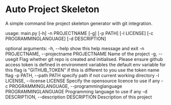 # Auto Project Skeleton

A simple command line project skeleton generator with git integration.

usage: main.py [-h] -n PROJECTNAME [-g] [-p PATH] [-l LICENSE] [-c PROGRAMMINGLANGUAGE] [-d DESCRIPTION]

optional arguments:
  -h, --help            show this help message and exit
  -n PROJECTNAME, --projectname PROJECTNAME
                        Name of the project
  -g, --usegit          Flag whether git repo is created and initialised. Please ensure github access token is defined in environment
                        variables the default env variable for this flag is "GITHUB_TOKEN" if this is different to you use the token
                        name flag
  -p PATH, --path PATH  specify path if not current working directory
  -l LICENSE, --license LICENSE
                        Specify the opensource licence to use if any
  -c PROGRAMMINGLANGUAGE, --programminglanguage PROGRAMMINGLANGUAGE
                        Programming language to use if any
  -d DESCRIPTION, --description DESCRIPTION
                        Description of this project
